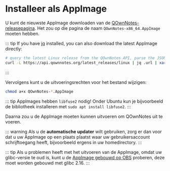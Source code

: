 # Installeer als AppImage

U kunt de nieuwste AppImage downloaden van de [QOwnNotes-releasepagina](https://github.com/pbek/QOwnNotes/releases). Het zou op die pagina de naam `QOwnNotes-x86_64.AppImage` moeten hebben.

::: tip
If you have [jq](https://stedolan.github.io/jq/) installed, you can also download the latest AppImage directly:

```bash
# query the latest Linux release from the QOwnNotes API, parse the JSON for the URL and download it
curl -L https://api.qownnotes.org/latest_releases/linux | jq .url | xargs curl -Lo QOwnNotes-x86_64.AppImage
```

:::

Vervolgens kunt u de uitvoeringsrechten voor het bestand wijzigen:

```bash
chmod a+x QOwnNotes-*.AppImage
```

::: tip
AppImages hebben `libfuse2` nodig! Onder Ubuntu kun je bijvoorbeeld de bibliotheek installeren met `sudo apt install libfuse2`.
:::

Daarna zou u de AppImage moeten kunnen uitvoeren om QOwnNotes uit te voeren.

::: warning
Als u de **automatische updater** wilt gebruiken, zorg er dan voor dat u uw AppImage op een plaats plaatst waar uw gebruikersaccount schrijftoegang heeft, bijvoorbeeld ergens in uw homedirectory.
:::

::: tip
Als u problemen heeft met het uitvoeren van de AppImage, omdat uw glibc-versie te oud is, kunt u de [AppImage gebouwd op OBS](https://download.opensuse.org/repositories/home:/pbek:/QOwnNotes/AppImage/QOwnNotes-latest-x86_64.AppImage) proberen, deze moet worden gebouwd met glibc 2.16.
:::
